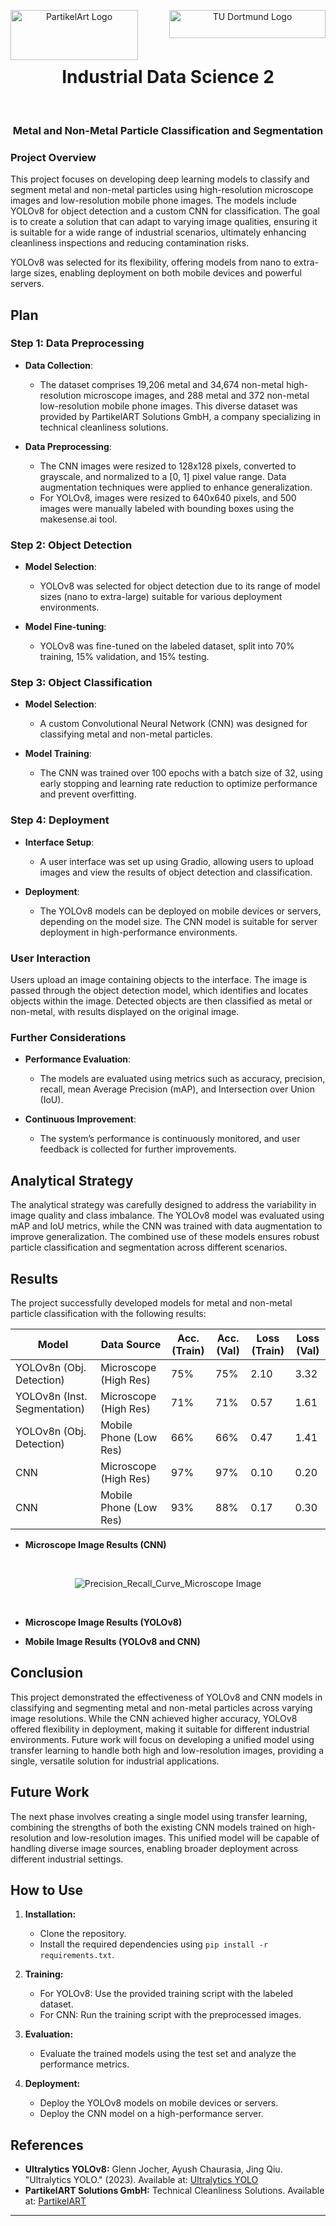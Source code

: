 <p align="center">
  <img src="https://github.com/r-a-j/IDS-Image-Classification/blob/main/assets/company-logo.png?raw=true" alt="PartikelArt Logo" align="left" height="80px" width="204px">
  <img src="https://github.com/r-a-j/IDS-Image-Classification/blob/main/assets/uni-logo.svg?raw=true" alt="TU Dortmund Logo" align="right" height="45px" width="250px">
</p>
<br>
<br>
<br>

<h1 align="center">Industrial Data Science 2</h1>
<br>
<h3 align="center">Metal and Non-Metal Particle Classification and Segmentation</h3>

### Project Overview

This project focuses on developing deep learning models to classify and segment metal and non-metal particles using high-resolution microscope images and low-resolution mobile phone images. The models include YOLOv8 for object detection and a custom CNN for classification. The goal is to create a solution that can adapt to varying image qualities, ensuring it is suitable for a wide range of industrial scenarios, ultimately enhancing cleanliness inspections and reducing contamination risks.

YOLOv8 was selected for its flexibility, offering models from nano to extra-large sizes, enabling deployment on both mobile devices and powerful servers.

## Plan

### Step 1: Data Preprocessing

- **Data Collection**: 
  - The dataset comprises 19,206 metal and 34,674 non-metal high-resolution microscope images, and 288 metal and 372 non-metal low-resolution mobile phone images. This diverse dataset was provided by PartikelART Solutions GmbH, a company specializing in technical cleanliness solutions.

- **Data Preprocessing**: 
  - The CNN images were resized to 128x128 pixels, converted to grayscale, and normalized to a [0, 1] pixel value range. Data augmentation techniques were applied to enhance generalization.
  - For YOLOv8, images were resized to 640x640 pixels, and 500 images were manually labeled with bounding boxes using the makesense.ai tool.

### Step 2: Object Detection

- **Model Selection**: 
  - YOLOv8 was selected for object detection due to its range of model sizes (nano to extra-large) suitable for various deployment environments.

- **Model Fine-tuning**: 
  - YOLOv8 was fine-tuned on the labeled dataset, split into 70% training, 15% validation, and 15% testing.

### Step 3: Object Classification

- **Model Selection**: 
  - A custom Convolutional Neural Network (CNN) was designed for classifying metal and non-metal particles.

- **Model Training**: 
  - The CNN was trained over 100 epochs with a batch size of 32, using early stopping and learning rate reduction to optimize performance and prevent overfitting.

### Step 4: Deployment

- **Interface Setup**: 
  - A user interface was set up using Gradio, allowing users to upload images and view the results of object detection and classification.

- **Deployment**: 
  - The YOLOv8 models can be deployed on mobile devices or servers, depending on the model size. The CNN model is suitable for server deployment in high-performance environments.

### User Interaction

Users upload an image containing objects to the interface. The image is passed through the object detection model, which identifies and locates objects within the image. Detected objects are then classified as metal or non-metal, with results displayed on the original image.

### Further Considerations

- **Performance Evaluation**: 
  - The models are evaluated using metrics such as accuracy, precision, recall, mean Average Precision (mAP), and Intersection over Union (IoU).

- **Continuous Improvement**: 
  - The system’s performance is continuously monitored, and user feedback is collected for further improvements.

## Analytical Strategy

The analytical strategy was carefully designed to address the variability in image quality and class imbalance. The YOLOv8 model was evaluated using mAP and IoU metrics, while the CNN was trained with data augmentation to improve generalization. The combined use of these models ensures robust particle classification and segmentation across different scenarios.

## Results

The project successfully developed models for metal and non-metal particle classification with the following results:

| Model                           | Data Source             | Acc. (Train) | Acc. (Val) | Loss (Train) | Loss (Val) |
|---------------------------------|-------------------------|--------------|------------|--------------|------------|
| YOLOv8n (Obj. Detection)        | Microscope (High Res)   | 75%          | 75%        | 2.10         | 3.32       |
| YOLOv8n (Inst. Segmentation)    | Microscope (High Res)   | 71%          | 71%        | 0.57         | 1.61       |
| YOLOv8n (Obj. Detection)        | Mobile Phone (Low Res)  | 66%          | 66%        | 0.47         | 1.41       |
| CNN                             | Microscope (High Res)   | 97%          | 97%        | 0.10         | 0.20       |
| CNN                             | Mobile Phone (Low Res)  | 93%          | 88%        | 0.17         | 0.30       |

- **Microscope Image Results (CNN)**
  
</br>
<p align="center">
  <img src="https://github.com/r-a-j/IDS-Image-Classification/blob/main/results/CNN%20microscope%20results/Precision_Recall_Curve_Microscope_HD.png" alt="Precision_Recall_Curve_Microscope Image" align="center" >
</p>
</br>

- **Microscope Image Results (YOLOv8)**
  
- **Mobile Image Results (YOLOv8 and CNN)**

## Conclusion

This project demonstrated the effectiveness of YOLOv8 and CNN models in classifying and segmenting metal and non-metal particles across varying image resolutions. While the CNN achieved higher accuracy, YOLOv8 offered flexibility in deployment, making it suitable for different industrial environments. Future work will focus on developing a unified model using transfer learning to handle both high and low-resolution images, providing a single, versatile solution for industrial applications.

## Future Work

The next phase involves creating a single model using transfer learning, combining the strengths of both the existing CNN models trained on high-resolution and low-resolution images. This unified model will be capable of handling diverse image sources, enabling broader deployment across different industrial settings.

## How to Use

1. **Installation:**
   - Clone the repository.
   - Install the required dependencies using `pip install -r requirements.txt`.

2. **Training:**
   - For YOLOv8: Use the provided training script with the labeled dataset.
   - For CNN: Run the training script with the preprocessed images.

3. **Evaluation:**
   - Evaluate the trained models using the test set and analyze the performance metrics.

4. **Deployment:**
   - Deploy the YOLOv8 models on mobile devices or servers.
   - Deploy the CNN model on a high-performance server.

## References

- **Ultralytics YOLOv8:** Glenn Jocher, Ayush Chaurasia, Jing Qiu. "Ultralytics YOLO." (2023). Available at: [Ultralytics YOLO](https://ultralytics.com)
- **PartikelART Solutions GmbH:** Technical Cleanliness Solutions. Available at: [PartikelART](https://www.partikel-art.de/)

---
